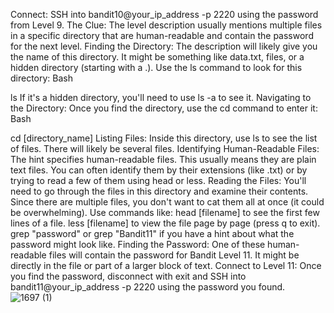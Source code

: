 Connect: SSH into bandit10@your_ip_address -p 2220 using the password from Level 9.
The Clue: The level description usually mentions multiple files in a specific directory that are human-readable and contain the password for the next level.
Finding the Directory: The description will likely give you the name of this directory. It might be something like data.txt, files, or a hidden directory (starting with a .). Use the ls command to look for this directory:
Bash

ls
If it's a hidden directory, you'll need to use ls -a to see it.
Navigating to the Directory: Once you find the directory, use the cd command to enter it:
Bash

cd [directory_name]
Listing Files: Inside this directory, use ls to see the list of files. There will likely be several files.
Identifying Human-Readable Files: The hint specifies human-readable files. This usually means they are plain text files. You can often identify them by their extensions (like .txt) or by trying to read a few of them using head or less.
Reading the Files: You'll need to go through the files in this directory and examine their contents. Since there are multiple files, you don't want to cat them all at once (it could be overwhelming). Use commands like:
head [filename] to see the first few lines of a file.
less [filename] to view the file page by page (press q to exit).
grep "password" or grep "Bandit11" if you have a hint about what the password might look like.
Finding the Password: One of these human-readable files will contain the password for Bandit Level 11. It might be directly in the file or part of a larger block of text.
Connect to Level 11: Once you find the password, disconnect with exit and SSH into bandit11@your_ip_address -p 2220 using the password you found.
![1697 (1)](https://github.com/user-attachments/assets/1a5b8cd2-9584-43dd-86c2-22438e335d96)


